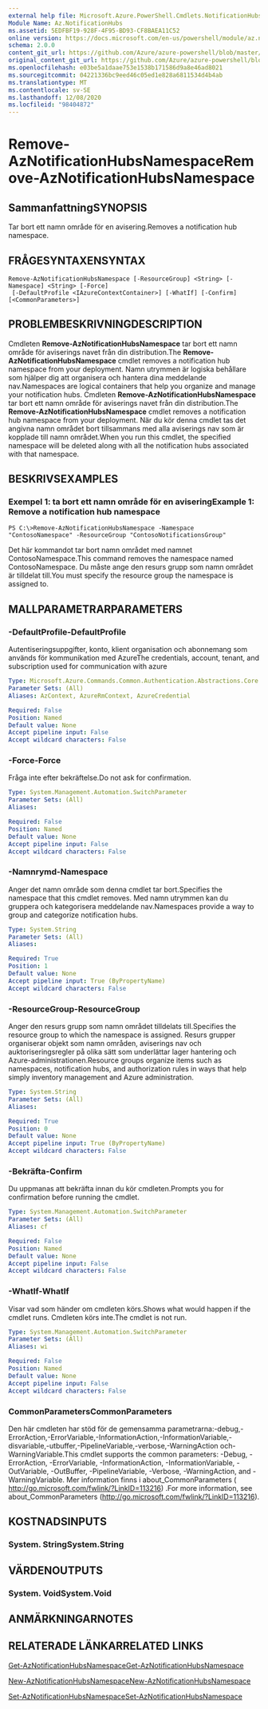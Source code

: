 ```yaml
---
external help file: Microsoft.Azure.PowerShell.Cmdlets.NotificationHubs.dll-Help.xml
Module Name: Az.NotificationHubs
ms.assetid: 5EDFBF19-928F-4F95-BD93-CF8BAEA11C52
online version: https://docs.microsoft.com/en-us/powershell/module/az.notificationhubs/remove-aznotificationhubsnamespace
schema: 2.0.0
content_git_url: https://github.com/Azure/azure-powershell/blob/master/src/NotificationHubs/NotificationHubs/help/Remove-AzNotificationHubsNamespace.md
original_content_git_url: https://github.com/Azure/azure-powershell/blob/master/src/NotificationHubs/NotificationHubs/help/Remove-AzNotificationHubsNamespace.md
ms.openlocfilehash: e03be5a1daae753e1538b171586d9a8e46ad8021
ms.sourcegitcommit: 04221336bc9eed46c05ed1e828a6811534d4b4ab
ms.translationtype: MT
ms.contentlocale: sv-SE
ms.lasthandoff: 12/08/2020
ms.locfileid: "98404872"
---
```

# <span data-ttu-id="10122-101">Remove-AzNotificationHubsNamespace</span><span class="sxs-lookup"><span data-stu-id="10122-101">Remove-AzNotificationHubsNamespace</span></span>

## <span data-ttu-id="10122-102">Sammanfattning</span><span class="sxs-lookup"><span data-stu-id="10122-102">SYNOPSIS</span></span>
<span data-ttu-id="10122-103">Tar bort ett namn område för en avisering.</span><span class="sxs-lookup"><span data-stu-id="10122-103">Removes a notification hub namespace.</span></span>

## <span data-ttu-id="10122-104">FRÅGESYNTAXEN</span><span class="sxs-lookup"><span data-stu-id="10122-104">SYNTAX</span></span>

```
Remove-AzNotificationHubsNamespace [-ResourceGroup] <String> [-Namespace] <String> [-Force]
 [-DefaultProfile <IAzureContextContainer>] [-WhatIf] [-Confirm] [<CommonParameters>]
```

## <span data-ttu-id="10122-105">PROBLEMBESKRIVNING</span><span class="sxs-lookup"><span data-stu-id="10122-105">DESCRIPTION</span></span>
<span data-ttu-id="10122-106">Cmdleten **Remove-AzNotificationHubsNamespace** tar bort ett namn område för aviserings navet från din distribution.</span><span class="sxs-lookup"><span data-stu-id="10122-106">The **Remove-AzNotificationHubsNamespace** cmdlet removes a notification hub namespace from your deployment.</span></span>
<span data-ttu-id="10122-107">Namn utrymmen är logiska behållare som hjälper dig att organisera och hantera dina meddelande nav.</span><span class="sxs-lookup"><span data-stu-id="10122-107">Namespaces are logical containers that help you organize and manage your notification hubs.</span></span>
<span data-ttu-id="10122-108">Cmdleten **Remove-AzNotificationHubsNamespace** tar bort ett namn område för aviserings navet från din distribution.</span><span class="sxs-lookup"><span data-stu-id="10122-108">The **Remove-AzNotificationHubsNamespace** cmdlet removes a notification hub namespace from your deployment.</span></span>
<span data-ttu-id="10122-109">När du kör denna cmdlet tas det angivna namn området bort tillsammans med alla aviserings nav som är kopplade till namn området.</span><span class="sxs-lookup"><span data-stu-id="10122-109">When you run this cmdlet, the specified namespace will be deleted along with all the notification hubs associated with that namespace.</span></span>

## <span data-ttu-id="10122-110">BESKRIVS</span><span class="sxs-lookup"><span data-stu-id="10122-110">EXAMPLES</span></span>

### <span data-ttu-id="10122-111">Exempel 1: ta bort ett namn område för en avisering</span><span class="sxs-lookup"><span data-stu-id="10122-111">Example 1: Remove a notification hub namespace</span></span>
```
PS C:\>Remove-AzNotificationHubsNamespace -Namespace "ContosoNamespace" -ResourceGroup "ContosoNotificationsGroup"
```

<span data-ttu-id="10122-112">Det här kommandot tar bort namn området med namnet ContosoNamespace.</span><span class="sxs-lookup"><span data-stu-id="10122-112">This command removes the namespace named ContosoNamespace.</span></span>
<span data-ttu-id="10122-113">Du måste ange den resurs grupp som namn området är tilldelat till.</span><span class="sxs-lookup"><span data-stu-id="10122-113">You must specify the resource group the namespace is assigned to.</span></span>

## <span data-ttu-id="10122-114">MALLPARAMETRAR</span><span class="sxs-lookup"><span data-stu-id="10122-114">PARAMETERS</span></span>

### <span data-ttu-id="10122-115">-DefaultProfile</span><span class="sxs-lookup"><span data-stu-id="10122-115">-DefaultProfile</span></span>
<span data-ttu-id="10122-116">Autentiseringsuppgifter, konto, klient organisation och abonnemang som används för kommunikation med Azure</span><span class="sxs-lookup"><span data-stu-id="10122-116">The credentials, account, tenant, and subscription used for communication with azure</span></span>

```yaml
Type: Microsoft.Azure.Commands.Common.Authentication.Abstractions.Core.IAzureContextContainer
Parameter Sets: (All)
Aliases: AzContext, AzureRmContext, AzureCredential

Required: False
Position: Named
Default value: None
Accept pipeline input: False
Accept wildcard characters: False
```

### <span data-ttu-id="10122-117">-Force</span><span class="sxs-lookup"><span data-stu-id="10122-117">-Force</span></span>
<span data-ttu-id="10122-118">Fråga inte efter bekräftelse.</span><span class="sxs-lookup"><span data-stu-id="10122-118">Do not ask for confirmation.</span></span>

```yaml
Type: System.Management.Automation.SwitchParameter
Parameter Sets: (All)
Aliases:

Required: False
Position: Named
Default value: None
Accept pipeline input: False
Accept wildcard characters: False
```

### <span data-ttu-id="10122-119">-Namnrymd</span><span class="sxs-lookup"><span data-stu-id="10122-119">-Namespace</span></span>
<span data-ttu-id="10122-120">Anger det namn område som denna cmdlet tar bort.</span><span class="sxs-lookup"><span data-stu-id="10122-120">Specifies the namespace that this cmdlet removes.</span></span>
<span data-ttu-id="10122-121">Med namn utrymmen kan du gruppera och kategorisera meddelande nav.</span><span class="sxs-lookup"><span data-stu-id="10122-121">Namespaces provide a way to group and categorize notification hubs.</span></span>

```yaml
Type: System.String
Parameter Sets: (All)
Aliases:

Required: True
Position: 1
Default value: None
Accept pipeline input: True (ByPropertyName)
Accept wildcard characters: False
```

### <span data-ttu-id="10122-122">-ResourceGroup</span><span class="sxs-lookup"><span data-stu-id="10122-122">-ResourceGroup</span></span>
<span data-ttu-id="10122-123">Anger den resurs grupp som namn området tilldelats till.</span><span class="sxs-lookup"><span data-stu-id="10122-123">Specifies the resource group to which the namespace is assigned.</span></span>
<span data-ttu-id="10122-124">Resurs grupper organiserar objekt som namn områden, aviserings nav och auktoriseringsregler på olika sätt som underlättar lager hantering och Azure-administrationen.</span><span class="sxs-lookup"><span data-stu-id="10122-124">Resource groups organize items such as namespaces, notification hubs, and authorization rules in ways that help simply inventory management and Azure administration.</span></span>

```yaml
Type: System.String
Parameter Sets: (All)
Aliases:

Required: True
Position: 0
Default value: None
Accept pipeline input: True (ByPropertyName)
Accept wildcard characters: False
```

### <span data-ttu-id="10122-125">-Bekräfta</span><span class="sxs-lookup"><span data-stu-id="10122-125">-Confirm</span></span>
<span data-ttu-id="10122-126">Du uppmanas att bekräfta innan du kör cmdleten.</span><span class="sxs-lookup"><span data-stu-id="10122-126">Prompts you for confirmation before running the cmdlet.</span></span>

```yaml
Type: System.Management.Automation.SwitchParameter
Parameter Sets: (All)
Aliases: cf

Required: False
Position: Named
Default value: None
Accept pipeline input: False
Accept wildcard characters: False
```

### <span data-ttu-id="10122-127">-WhatIf</span><span class="sxs-lookup"><span data-stu-id="10122-127">-WhatIf</span></span>
<span data-ttu-id="10122-128">Visar vad som händer om cmdleten körs.</span><span class="sxs-lookup"><span data-stu-id="10122-128">Shows what would happen if the cmdlet runs.</span></span> <span data-ttu-id="10122-129">Cmdleten körs inte.</span><span class="sxs-lookup"><span data-stu-id="10122-129">The cmdlet is not run.</span></span>

```yaml
Type: System.Management.Automation.SwitchParameter
Parameter Sets: (All)
Aliases: wi

Required: False
Position: Named
Default value: None
Accept pipeline input: False
Accept wildcard characters: False
```

### <span data-ttu-id="10122-130">CommonParameters</span><span class="sxs-lookup"><span data-stu-id="10122-130">CommonParameters</span></span>
<span data-ttu-id="10122-131">Den här cmdleten har stöd för de gemensamma parametrarna:-debug,-ErrorAction,-ErrorVariable,-InformationAction,-InformationVariable,-disvariable,-utbuffer,-PipelineVariable,-verbose,-WarningAction och-WarningVariable.</span><span class="sxs-lookup"><span data-stu-id="10122-131">This cmdlet supports the common parameters: -Debug, -ErrorAction, -ErrorVariable, -InformationAction, -InformationVariable, -OutVariable, -OutBuffer, -PipelineVariable, -Verbose, -WarningAction, and -WarningVariable.</span></span> <span data-ttu-id="10122-132">Mer information finns i about_CommonParameters ( http://go.microsoft.com/fwlink/?LinkID=113216) .</span><span class="sxs-lookup"><span data-stu-id="10122-132">For more information, see about_CommonParameters (http://go.microsoft.com/fwlink/?LinkID=113216).</span></span>

## <span data-ttu-id="10122-133">KOSTNADS</span><span class="sxs-lookup"><span data-stu-id="10122-133">INPUTS</span></span>

### <span data-ttu-id="10122-134">System. String</span><span class="sxs-lookup"><span data-stu-id="10122-134">System.String</span></span>

## <span data-ttu-id="10122-135">VÄRDEN</span><span class="sxs-lookup"><span data-stu-id="10122-135">OUTPUTS</span></span>

### <span data-ttu-id="10122-136">System. Void</span><span class="sxs-lookup"><span data-stu-id="10122-136">System.Void</span></span>

## <span data-ttu-id="10122-137">ANMÄRKNINGAR</span><span class="sxs-lookup"><span data-stu-id="10122-137">NOTES</span></span>

## <span data-ttu-id="10122-138">RELATERADE LÄNKAR</span><span class="sxs-lookup"><span data-stu-id="10122-138">RELATED LINKS</span></span>

[<span data-ttu-id="10122-139">Get-AzNotificationHubsNamespace</span><span class="sxs-lookup"><span data-stu-id="10122-139">Get-AzNotificationHubsNamespace</span></span>](./Get-AzNotificationHubsNamespace.md)

[<span data-ttu-id="10122-140">New-AzNotificationHubsNamespace</span><span class="sxs-lookup"><span data-stu-id="10122-140">New-AzNotificationHubsNamespace</span></span>](./New-AzNotificationHubsNamespace.md)

[<span data-ttu-id="10122-141">Set-AzNotificationHubsNamespace</span><span class="sxs-lookup"><span data-stu-id="10122-141">Set-AzNotificationHubsNamespace</span></span>](./Set-AzNotificationHubsNamespace.md)


